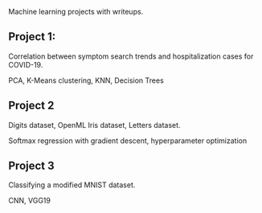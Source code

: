 Machine learning projects with writeups.

## Project 1:
Correlation between symptom search trends and hospitalization cases for COVID-19.

PCA, K-Means clustering, KNN, Decision Trees

## Project 2
Digits dataset, OpenML Iris dataset, Letters dataset.

Softmax regression with gradient descent, hyperparameter optimization

## Project 3
Classifying a modified MNIST dataset.

CNN, VGG19
